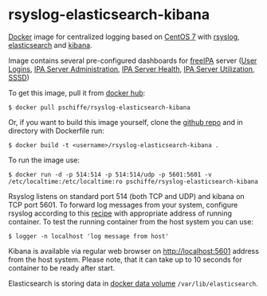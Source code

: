 # rsyslog-elasticsearch-kibana

[Docker](https://www.docker.com/) image for centralized logging based on [CentOS 7](http://www.centos.org/) with [rsyslog](http://www.rsyslog.com/), [elasticsearch](https://www.elastic.co/products/elasticsearch) and [kibana](https://www.elastic.co/products/kibana).

Image contains several pre-configured dashboards for [freeIPA](http://www.freeipa.org/page/Main_Page) server ([User Logins](https://raw.githubusercontent.com/pschiffe/rsyslog-elasticsearch-kibana/master/doc/images/user-logins.png), [IPA Server Administration](https://raw.githubusercontent.com/pschiffe/rsyslog-elasticsearch-kibana/master/doc/images/ipa-server-administration.png), [IPA Server Health](https://raw.githubusercontent.com/pschiffe/rsyslog-elasticsearch-kibana/master/doc/images/ipa-server-health.png), [IPA Server Utilization](https://raw.githubusercontent.com/pschiffe/rsyslog-elasticsearch-kibana/master/doc/images/ipa-server-utilization.png), [SSSD](https://raw.githubusercontent.com/pschiffe/rsyslog-elasticsearch-kibana/master/doc/images/sssd.png))

To get this image, pull it from [docker hub](https://registry.hub.docker.com/u/pschiffe/rsyslog-elasticsearch-kibana/):

```
$ docker pull pschiffe/rsyslog-elasticsearch-kibana
```

Or, if you want to build this image yourself, clone the [github repo](https://github.com/pschiffe/rsyslog-elasticsearch-kibana) and in directory with Dockerfile run:

```
$ docker build -t <username>/rsyslog-elasticsearch-kibana .
```

To run the image use:

```
$ docker run -d -p 514:514 -p 514:514/udp -p 5601:5601 -v /etc/localtime:/etc/localtime:ro pschiffe/rsyslog-elasticsearch-kibana
```

Rsyslog listens on standard port 514 (both TCP and UDP) and kibana on TCP port 5601. To forward log messages from your system, configure rsyslog according to this [recipe](http://www.rsyslog.com/sending-messages-to-a-remote-syslog-server/) with appropriate address of running container. To test the running container from the host system you can use:

```
$ logger -n localhost 'log message from host'
```

Kibana is available via regular web browser on [http://localhost:5601](http://localhost:5601) address from the host system. Please note, that it can take up to 10 seconds for container to be ready after start.

Elasticsearch is storing data in [docker data volume](https://docs.docker.com/userguide/dockervolumes/) `/var/lib/elasticsearch`.

